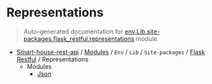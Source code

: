# Representations

> Auto-generated documentation for [env.Lib.site-packages.flask_restful.representations](..\..\..\..\..\..\env\Lib\site-packages\flask_restful\representations\__init__.py) module.

- [Smart-house-rest-api](..\..\..\..\..\README.md#description) / [Modules](..\..\..\..\..\MODULES.md#smart-house-rest-api-modules) / `Env` / `Lib` / `Site-packages` / [Flask Restful](..\index.md#flask-restful) / Representations
    - Modules
        - [Json](json.md#json)
